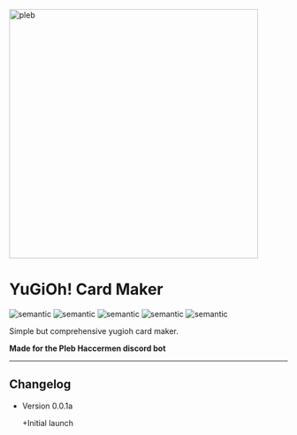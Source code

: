 

<img src="https://i.imgur.com/948P2J3.jpg" alt="pleb" width="450px"/>

# YuGiOh! Card Maker

<img src="https://david-dm.org/AlaaZorkane/YgoCardMaker.svg" alt="semantic" > <img src="https://img.shields.io/npm/v/npm.svg" alt="semantic" > <img src="https://img.shields.io/badge/ReactJS-latest-blue.svg" alt="semantic" > <img src="https://img.shields.io/badge/SemanticUI-v2.3.1-brightgreen.svg" alt="semantic" > <img src="https://img.shields.io/badge/NextJs-v6.0.0-yellow.svg" alt="semantic" >

Simple but comprehensive yugioh card maker.

**Made for the Pleb Haccermen discord bot**

------------

## Changelog

- Version 0.0.1a

    +Initial launch
